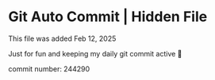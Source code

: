 # Git Auto Commit | Hidden File

This file was added Feb 12, 2025

Just for fun and keeping my daily git commit active 🤪

commit number: 244290
